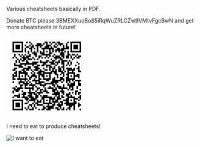Various cheatsheets basically in PDF.

Donate BTC please 3BMEXXuoBoS5iRqWuZRLCZw9VMtvFgcBwN and get more cheatsheets in future!

![3BMEXXuoBoS5iRqWuZRLCZw9VMtvFgcBwN](blockchain/3BMEXXuoBoS5iRqWuZRLCZw9VMtvFgcBwN.png "3BMEXXuoBoS5iRqWuZRLCZw9VMtvFgcBwN")

I need to eat to produce cheatsheets!

![I want to eat](https://i.imgur.com/Mr5AF8Y.png "I want to eat")
